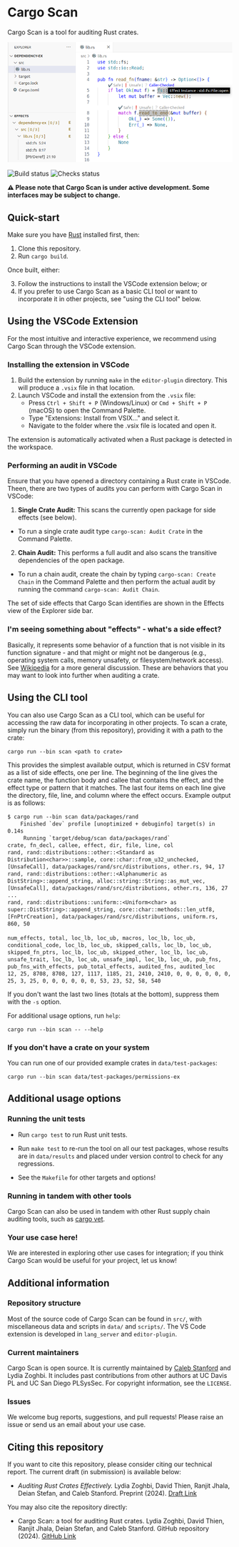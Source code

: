 # Cargo Scan

Cargo Scan is a tool for auditing Rust crates.

![Cargo Scan usage in VSCode](vscode_usage.png)

![Build status](https://github.com/PLSysSec/cargo-scan/actions/workflows/build.yml/badge.svg)
![Checks status](https://github.com/PLSysSec/cargo-scan/actions/workflows/checks.yml/badge.svg)

**⚠️ Please note that Cargo Scan is under active development. Some interfaces may be subject to change.**

## Quick-start

Make sure you have [Rust](https://www.rust-lang.org/tools/install) installed first, then:

1. Clone this repository.
2. Run `cargo build`.

Once built, either:

3. Follow the instructions to install the VSCode extension below; or
4. If you prefer to use Cargo Scan as a basic CLI tool or want to incorporate it in other projects, see "using the CLI tool" below.

## Using the VSCode Extension

For the most intuitive and interactive experience, we recommend using Cargo Scan through the VSCode extension.

### Installing the extension in VSCode

1. Build the extension by running `make` in the `editor-plugin` directory. This will produce a `.vsix` file in that location.
2. Launch VSCode and install the extension from the `.vsix` file:
    - Press `Ctrl + Shift + P` (Windows/Linux) or `Cmd + Shift + P` (macOS) to open the Command Palette.
    - Type "Extensions: Install from VSIX..." and select it.
    - Navigate to the folder where the .vsix file is located and open it.

The extension is automatically activated when a Rust package is detected in the workspace.

### Performing an audit in VSCode

Ensure that you have opened a directory containing a Rust crate in VSCode.
Theen, there are two types of audits you can perform with Cargo Scan in VSCode:
1. **Single Crate Audit:** This scans the currently open package for side effects (see below).
- To run a single crate audit type `cargo-scan: Audit Crate` in the Command Palette.
2. **Chain Audit:** This performs a full audit and also scans the transitive dependencies of the open package.
- To run a chain audit, create the chain by typing `cargo-scan: Create Chain` in the Command Palette and then perform the actual audit by running the command `cargo-scan: Audit Chain`.

The set of side effects that Cargo Scan identifies are shown in the Effects view of the Explorer side bar.

### I'm seeing something about "effects" - what's a side effect?

Basically, it represents some behavior of a function that is not visible in its function signature - and that might or might not be dangerous (e.g., operating system calls, memory unsafety, or filesystem/network access). See [Wikipedia](https://en.wikipedia.org/wiki/Side_effect_(computer_science)) for a more general discussion. These are behaviors that you may want to look into further when auditing a crate.

## Using the CLI tool

You can also use Cargo Scan as a CLI tool, which can be useful for accessing the raw data for incorporating in other projects. To scan a crate, simply run the binary (from this repository), providing it with a path to the crate:
```
cargo run --bin scan <path to crate>
```

This provides the simplest available output, which is returned in CSV format as a list of side effects, one per line.
The beginning of the line gives the crate name, the function body and callee that contains the effect, and the effect type or pattern that it matches.
The last four items on each line give the directory, file, line, and column where the effect occurs.
Example output is as follows:
```
$ cargo run --bin scan data/packages/rand
    Finished `dev` profile [unoptimized + debuginfo] target(s) in 0.14s
     Running `target/debug/scan data/packages/rand`
crate, fn_decl, callee, effect, dir, file, line, col
rand, rand::distributions::other::<Standard as Distribution<char>>::sample, core::char::from_u32_unchecked, [UnsafeCall], data/packages/rand/src/distributions, other.rs, 94, 17
rand, rand::distributions::other::<Alphanumeric as DistString>::append_string, alloc::string::String::as_mut_vec, [UnsafeCall], data/packages/rand/src/distributions, other.rs, 136, 27
...
rand, rand::distributions::uniform::<Uniform<char> as super::DistString>::append_string, core::char::methods::len_utf8, [FnPtrCreation], data/packages/rand/src/distributions, uniform.rs, 860, 50

num_effects, total, loc_lb, loc_ub, macros, loc_lb, loc_ub, conditional_code, loc_lb, loc_ub, skipped_calls, loc_lb, loc_ub, skipped_fn_ptrs, loc_lb, loc_ub, skipped_other, loc_lb, loc_ub, unsafe_trait, loc_lb, loc_ub, unsafe_impl, loc_lb, loc_ub, pub_fns, pub_fns_with_effects, pub_total_effects, audited_fns, audited_loc
12, 25, 8708, 8708, 127, 1117, 1185, 21, 2410, 2410, 0, 0, 0, 0, 0, 0, 25, 3, 25, 0, 0, 0, 0, 0, 0, 53, 23, 52, 58, 540
```

If you don't want the last two lines (totals at the bottom), suppress them with the `-s` option.

For additional usage options, run `help`:
```
cargo run --bin scan -- --help
```

### If you don't have a crate on your system

You can run one of our provided example crates in `data/test-packages`:
```
cargo run --bin scan data/test-packages/permissions-ex
```

## Additional usage options

### Running the unit tests

- Run `cargo test` to run Rust unit tests.

- Run `make test` to re-run the tool on all our test packages, whose results are in `data/results` and placed under version control to check for any regressions.

- See the `Makefile` for other targets and options!

### Running in tandem with other tools

Cargo Scan can also be used in tandem with other Rust supply chain auditing tools, such as [cargo vet](https://mozilla.github.io/cargo-vet/).

### Your use case here!

We are interested in exploring other use cases for integration; if you think Cargo Scan would be useful for your project, let us know!

## Additional information

### Repository structure

Most of the source code of Cargo Scan can be found in `src/`, with miscellaneous data and scripts in `data/` and `scripts/`.
The VS Code extension is developed in `lang_server` and `editor-plugin`.

### Current maintainers

Cargo Scan is open source.
It is currently maintained by [Caleb Stanford](https://web.cs.ucdavis.edu/~cdstanford/) and Lydia Zoghbi.
It includes past contributions from other authors at UC Davis PL and UC San Diego PLSysSec.
For copyright information, see the `LICENSE`.

### Issues

We welcome bug reports, suggestions, and pull requests! Please raise an issue or send us an email about your use case.

## Citing this repository

If you want to cite this repository, please consider citing our technical report.
The current draft (in submission) is available below:

- *Auditing Rust Crates Effectively.* Lydia Zoghbi, David Thien, Ranjit Jhala, Deian Stefan, and Caleb Stanford. Preprint (2024). [Draft Link](https://web.cs.ucdavis.edu/~cdstanford/doc/2024/CargoScan-draft.pdf)

You may also cite the repository directly:

- Cargo Scan: a tool for auditing Rust crates. Lydia Zoghbi, David Thien, Ranjit Jhala, Deian Stefan, and Caleb Stanford. GitHub repository (2024). [GitHub Link](https://github.com/PLSysSec/cargo-scan)
